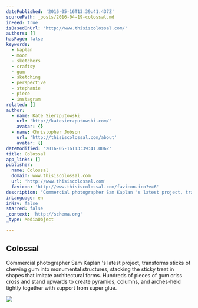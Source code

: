 ```yaml
---
datePublished: '2016-05-16T13:39:41.437Z'
sourcePath: _posts/2016-04-19-colossal.md
inFeed: true
isBasedOnUrl: 'http://www.thisiscolossal.com/'
authors: []
hasPage: false
keywords:
  - kaplan
  - moon
  - sketchers
  - craftsy
  - gum
  - sketching
  - perspective
  - stephanie
  - piece
  - instagram
related: []
author:
  - name: Kate Sierzputowski
    url: 'http://katesierzputowski.com/'
    avatar: {}
  - name: Christopher Jobson
    url: 'http://thisiscolossal.com/about'
    avatar: {}
dateModified: '2016-05-16T13:39:41.006Z'
title: Colossal
app_links: []
publisher:
  name: Colossal
  domain: www.thisiscolossal.com
  url: 'http://www.thisiscolossal.com'
  favicon: 'http://www.thisiscolossal.com/favicon.ico?v=6'
description: "Commercial photographer Sam Kaplan 's latest project, transforms sticks of chewing gum into monumental structures, stacking the sticky treat in shapes that imitate architectural forms. Hundreds of pieces of gum criss cross and stand upwards to create pyramids, columns, and arches-held tightly together with support from super glue."
inLanguage: en
inNav: false
starred: false
_context: 'http://schema.org'
_type: MediaObject

---
```

<article style=""><h1>Colossal</h1><p>Commercial photographer Sam Kaplan 's latest project, transforms sticks of chewing gum into monumental structures, stacking the sticky treat in shapes that imitate architectural forms. Hundreds of pieces of gum criss cross and stand upwards to create pyramids, columns, and arches-held tightly together with support from super glue.</p><img src="https://s3-us-west-2.amazonaws.com/the-grid-img/p/4f63dd7a08eb117fcc92bfb1c70282c91eac1097.jpg" /></article>
